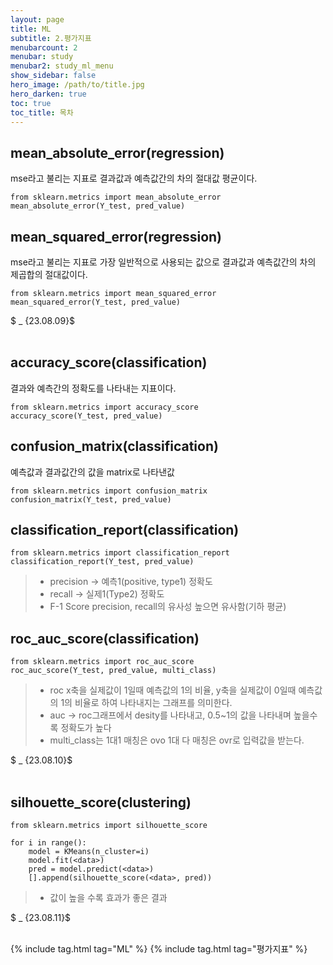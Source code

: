 ```yaml
---
layout: page
title: ML
subtitle: 2.평가지표
menubarcount: 2
menubar: study
menubar2: study_ml_menu
show_sidebar: false
hero_image: /path/to/title.jpg
hero_darken: true
toc: true
toc_title: 목차
---
```


## mean_absolute_error(regression)
mse라고 불리는 지표로 결과값과 예측값간의 차의 절대값 평균이다.

```
from sklearn.metrics import mean_absolute_error
mean_absolute_error(Y_test, pred_value)
```

## mean_squared_error(regression)
mse라고 불리는 지표로 가장 일반적으로 사용되는 값으로 결과값과 예측값간의 차의 제곱합의 절대값이다.

```
from sklearn.metrics import mean_squared_error
mean_squared_error(Y_test, pred_value)
```

$ _ {23.08.09}$<br/><br/>

## accuracy_score(classification)
결과와 예측간의 정확도를 나타내는 지표이다.
```
from sklearn.metrics import accuracy_score
accuracy_score(Y_test, pred_value)
```

## confusion_matrix(classification)
예측값과 결과값간의 값을 matrix로 나타낸값
```
from sklearn.metrics import confusion_matrix
confusion_matrix(Y_test, pred_value)
```

## classification_report(classification)
```
from sklearn.metrics import classification_report
classification_report(Y_test, pred_value)
```
> * precision -> 예측1(positive, type1) 정확도
> * recall -> 실제1(Type2) 정확도
> * F-1 Score precision, recall의 유사성 높으면 유사함(기하 평균)

## roc_auc_score(classification)
```
from sklearn.metrics import roc_auc_score
roc_auc_score(Y_test, pred_value, multi_class)
```
> * roc x축을 실제값이 1일때 예측값의 1의 비율, y축을 실제값이 0일때 예측값의 1의 비율로 하여 나타내지는 그래프를 의미한다.
> * auc -> roc그래프에서 desity를 나타내고, 0.5~1의 값을 나타내며 높을수록 정확도가 높다
> * multi_class는 1대1 매칭은 ovo 1대 다 매칭은 ovr로 입력값을 받는다.

$ _ {23.08.10}$<br/><br/>

## silhouette_score(clustering)
```
from sklearn.metrics import silhouette_score

for i in range():
    model = KMeans(n_cluster=i)
    model.fit(<data>)
    pred = model.predict(<data>)
    [].append(silhouette_score(<data>, pred))
```
> * 값이 높을 수록 효과가 좋은 결과

$ _ {23.08.11}$<br/><br/>



{% include tag.html tag="ML" %}  {% include tag.html tag="평가지표" %}